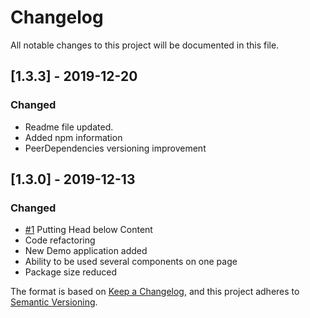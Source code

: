 # Changelog
All notable changes to this project will be documented in this file.


## [1.3.3] - 2019-12-20
### Changed
- Readme file updated.
- Added npm information
- PeerDependencies versioning improvement

## [1.3.0] - 2019-12-13
### Changed
- [#1](https://github.com/devzonetech/react-collapsible-component/issues/1) Putting Head below Content
- Code refactoring
- New Demo application added
- Ability to be used several components on one page
- Package size reduced


The format is based on [Keep a Changelog](https://keepachangelog.com/en/1.0.0/),
and this project adheres to [Semantic Versioning](https://semver.org/spec/v2.0.0.html).